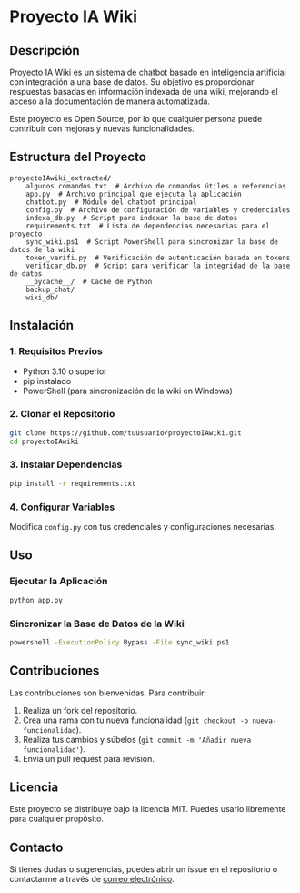 # Proyecto IA Wiki

## Descripción

Proyecto IA Wiki es un sistema de chatbot basado en inteligencia artificial con integración a una base de datos. Su objetivo es proporcionar respuestas basadas en información indexada de una wiki, mejorando el acceso a la documentación de manera automatizada.

Este proyecto es Open Source, por lo que cualquier persona puede contribuir con mejoras y nuevas funcionalidades.

## Estructura del Proyecto

```
proyectoIAwiki_extracted/
    algunos comandos.txt  # Archivo de comandos útiles o referencias
    app.py  # Archivo principal que ejecuta la aplicación
    chatbot.py  # Módulo del chatbot principal
    config.py  # Archivo de configuración de variables y credenciales
    indexa_db.py  # Script para indexar la base de datos
    requirements.txt  # Lista de dependencias necesarias para el proyecto
    sync_wiki.ps1  # Script PowerShell para sincronizar la base de datos de la wiki
    token_verifi.py  # Verificación de autenticación basada en tokens
    verificar_db.py  # Script para verificar la integridad de la base de datos
    __pycache__/  # Caché de Python
    backup_chat/
    wiki_db/
```

## Instalación

### 1. Requisitos Previos
- Python 3.10 o superior
- pip instalado
- PowerShell (para sincronización de la wiki en Windows)

### 2. Clonar el Repositorio
```sh
git clone https://github.com/tuusuario/proyectoIAwiki.git
cd proyectoIAwiki
```

### 3. Instalar Dependencias
```sh
pip install -r requirements.txt
```

### 4. Configurar Variables
Modifica `config.py` con tus credenciales y configuraciones necesarias.

## Uso

### Ejecutar la Aplicación
```sh
python app.py
```

### Sincronizar la Base de Datos de la Wiki
```sh
powershell -ExecutionPolicy Bypass -File sync_wiki.ps1
```

## Contribuciones

Las contribuciones son bienvenidas. Para contribuir:
1. Realiza un fork del repositorio.
2. Crea una rama con tu nueva funcionalidad (`git checkout -b nueva-funcionalidad`).
3. Realiza tus cambios y súbelos (`git commit -m 'Añadir nueva funcionalidad'`).
4. Envía un pull request para revisión.

## Licencia

Este proyecto se distribuye bajo la licencia MIT. Puedes usarlo libremente para cualquier propósito.

## Contacto

Si tienes dudas o sugerencias, puedes abrir un issue en el repositorio o contactarme a través de [correo electrónico](polosoft1@gmail.com).

